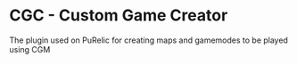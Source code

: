 # CGC - Custom Game Creator
The plugin used on PuRelic for creating maps and gamemodes to be played using CGM
